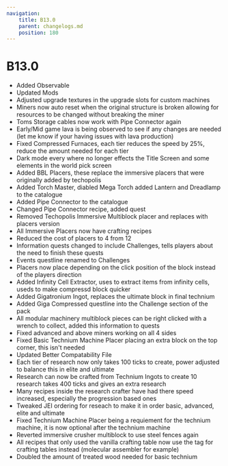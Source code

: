 ```yaml
---
navigation:
    title: B13.0
    parent: changelogs.md
    position: 180
---
```



# B13.0
- Added Observable
- Updated Mods
- Adjusted upgrade textures in the upgrade slots for custom machines
- Miners now auto reset when the original structure is broken allowing for resources to be changed without breaking the miner
- Toms Storage cables now work with Pipe Connector again
- Early/Mid game lava is being observed to see if any changes are needed (let me know if your having issues with lava production)
- Fixed Compressed Furnaces, each tier reduces the speed by 25%, reduce the amount needed for each tier
- Dark mode every where no longer effects the Title Screen and some elements in the world pick screen
- Added BBL Placers, these replace the immersive placers that were originally added by techopolis
- Added Torch Master, diabled Mega Torch added Lantern and Dreadlamp to the catalogue
- Added Pipe Connector to the catalogue
- Changed Pipe Connector recipe, added quest
- Removed Techopolis Immersive Multiblock placer and replaces with placers version
- All Immersive Placers now have crafting recipes
- Reduced the cost of placers to 4 from 12
- Information quests changed to include Challenges, tells players about the need to finish these quests
- Events questline renamed to Challenges 
- Placers now place depending on the click position of the block instead of the players direction
- Added Infinity Cell Extractor, uses to extract items from infinity cells, useds to make compressd block quicker
- Added Gigatronium Ingot, replaces the ultimate block in final technium
- Added Giga Compressed questline into the Challenge section of the pack 
- All modular machinery multiblock pieces can be right clicked with a wrench to collect, added this information to quests
- Fixed advanced and above miners working on all 4 sides
- Fixed Basic Technium Machine Placer placing an extra block on the top corner, this isn't needed
- Updated Better Compatability File
- Each tier of research now only takes 100 ticks to create, power adjusted to balance this in elite and ultimate
- Research can now be crafted from Technium Ingots to create 10 research takes 400 ticks and gives an extra research
- Many recipes inside the research crafter have had there speed increased, especially the progression based ones 
- Tweaked JEI ordering for reseach to make it in order basic, advanced, elite and ultimate
- Fixed Technium Machine Placer being a requiement for the technium machine, it is now optional after the technium machine
- Reverted immersive crusher multiblock to use steel fences again
- All recipes that only used the vanilla crafting table now use the tag for crafting tables instead (molecular assembler for example)
- Doubled the amount of treated wood needed for basic technium

